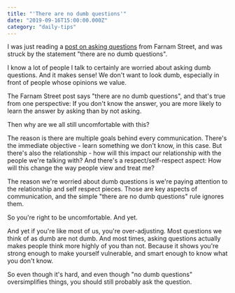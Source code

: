 ```yaml
---
title: "'There are no dumb questions'"
date: "2019-09-16T15:00:00.000Z"
category: "daily-tips"
---
```


I was just reading a [post on asking questions](https://fs.blog/2019/09/power-questions/) from Farnam Street, and was struck by the statement "there are no dumb questions". 

I know a lot of people I talk to certainly are worried about asking dumb questions. And it makes sense! We don't want to look dumb, especially in front of people whose opinions we value.

The Farnam Street post says "there are no dumb questions", and that's true from one perspective: If you don't know the answer, you are more likely to learn the answer by asking than by not asking.

Then why are we all still uncomfortable with this?

The reason is there are multiple goals behind every communication. There's the immediate objective - learn something we don't know, in this case. But there's also the relationship - how will this impact our relationship with the people we're talking with? And there's a respect/self-respect aspect: How will this change the way people view and treat me?

The reason we're worried about dumb questions is we're paying attention to the relationship and self respect pieces. Those are key aspects of communication, and the simple "there are no dumb questions" rule ignores them.

So you're right to be uncomfortable. And yet.

And yet if you're like most of us, you're over-adjusting. Most questions we think of as dumb are not dumb. And most times, asking questions actually makes people think more highly of you than not. Because it shows you're strong enough to make yourself vulnerable, and smart enough to know what you don't know.

So even though it's hard, and even though "no dumb questions" oversimplifies things, you should still probably ask the question. 
